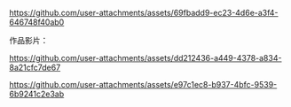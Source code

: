 
https://github.com/user-attachments/assets/69fbadd9-ec23-4d6e-a3f4-646748f40ab0

作品影片：

https://github.com/user-attachments/assets/dd212436-a449-4378-a834-8a21cfc7de67




https://github.com/user-attachments/assets/e97c1ec8-b937-4bfc-9539-6b9241c2e3ab


